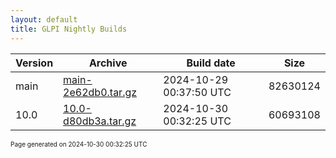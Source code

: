 ```yaml
---
layout: default
title: GLPI Nightly Builds
---
```


Version|Archive|Build date|Size
---|---|---|---
main|[main-2e62db0.tar.gz](main-2e62db0.tar.gz)|2024-10-29 00:37:50 UTC|82630124
10.0|[10.0-d80db3a.tar.gz](10.0-d80db3a.tar.gz)|2024-10-30 00:32:25 UTC|60693108

<font size="1">Page generated on 2024-10-30 00:32:25 UTC</font>
